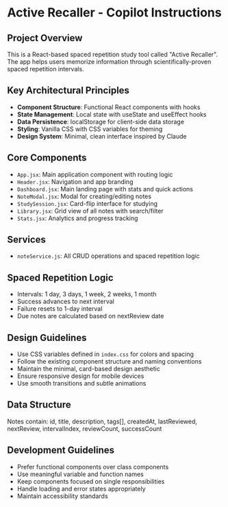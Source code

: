 <!-- Use this file to provide workspace-specific custom instructions to Copilot. For more details, visit https://code.visualstudio.com/docs/copilot/copilot-customization#_use-a-githubcopilotinstructionsmd-file -->

# Active Recaller - Copilot Instructions

## Project Overview
This is a React-based spaced repetition study tool called "Active Recaller". The app helps users memorize information through scientifically-proven spaced repetition intervals.

## Key Architectural Principles
- **Component Structure**: Functional React components with hooks
- **State Management**: Local state with useState and useEffect hooks
- **Data Persistence**: localStorage for client-side data storage
- **Styling**: Vanilla CSS with CSS variables for theming
- **Design System**: Minimal, clean interface inspired by Claude

## Core Components
- `App.jsx`: Main application component with routing logic
- `Header.jsx`: Navigation and app branding
- `Dashboard.jsx`: Main landing page with stats and quick actions
- `NoteModal.jsx`: Modal for creating/editing notes
- `StudySession.jsx`: Card-flip interface for studying
- `Library.jsx`: Grid view of all notes with search/filter
- `Stats.jsx`: Analytics and progress tracking

## Services
- `noteService.js`: All CRUD operations and spaced repetition logic

## Spaced Repetition Logic
- Intervals: 1 day, 3 days, 1 week, 2 weeks, 1 month
- Success advances to next interval
- Failure resets to 1-day interval
- Due notes are calculated based on nextReview date

## Design Guidelines
- Use CSS variables defined in `index.css` for colors and spacing
- Follow the existing component structure and naming conventions
- Maintain the minimal, card-based design aesthetic
- Ensure responsive design for mobile devices
- Use smooth transitions and subtle animations

## Data Structure
Notes contain: id, title, description, tags[], createdAt, lastReviewed, nextReview, intervalIndex, reviewCount, successCount

## Development Guidelines
- Prefer functional components over class components
- Use meaningful variable and function names
- Keep components focused on single responsibilities
- Handle loading and error states appropriately
- Maintain accessibility standards
